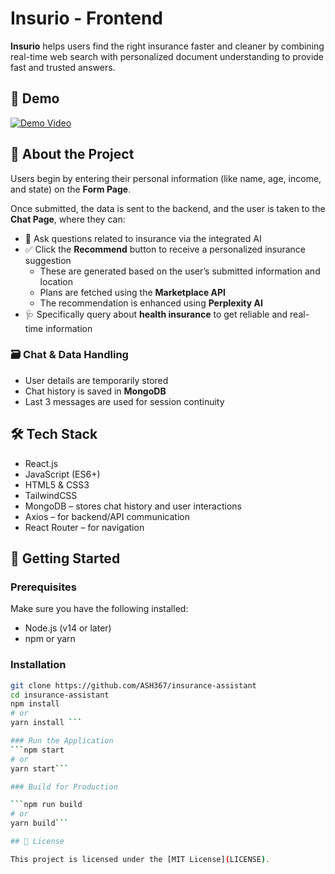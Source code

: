 # Insurio - Frontend

**Insurio** helps users find the right insurance faster and cleaner by combining real-time web search with personalized document understanding to provide fast and trusted answers.

## 📸 Demo

[![Demo Video](https://img.youtube.com/vi/05jEwKGhr0w/0.jpg)](https://youtu.be/05jEwKGhr0w)

## 🧠 About the Project

Users begin by entering their personal information (like name, age, income, and state) on the **Form Page**.

Once submitted, the data is sent to the backend, and the user is taken to the **Chat Page**, where they can:

- 💬 Ask questions related to insurance via the integrated AI
- ✅ Click the **Recommend** button to receive a personalized insurance suggestion
  - These are generated based on the user’s submitted information and location
  - Plans are fetched using the **Marketplace API**
  - The recommendation is enhanced using **Perplexity AI**
- 🩺 Specifically query about **health insurance** to get reliable and real-time information

### 🗃️ Chat & Data Handling

- User details are temporarily stored
- Chat history is saved in **MongoDB**
- Last 3 messages are used for session continuity

## 🛠️ Tech Stack

- React.js
- JavaScript (ES6+)
- HTML5 & CSS3
- TailwindCSS
- MongoDB – stores chat history and user interactions
- Axios – for backend/API communication
- React Router – for navigation

## 🏁 Getting Started

### Prerequisites

Make sure you have the following installed:

- Node.js (v14 or later)
- npm or yarn

### Installation

```bash
git clone https://github.com/ASH367/insurance-assistant
cd insurance-assistant
npm install
# or
yarn install ```

### Run the Application
```npm start
# or
yarn start```

### Build for Production

```npm run build
# or
yarn build```

## 📄 License

This project is licensed under the [MIT License](LICENSE).
